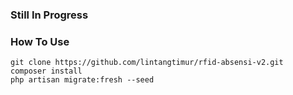 ### Still In Progress

### How To Use
```
git clone https://github.com/lintangtimur/rfid-absensi-v2.git
composer install
php artisan migrate:fresh --seed
```
